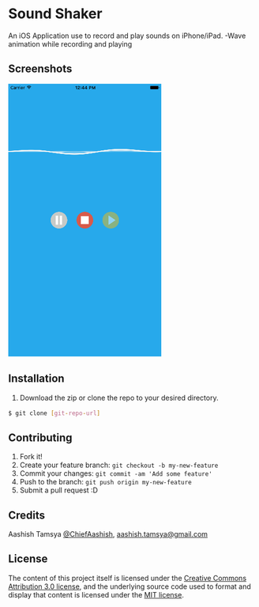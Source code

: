# Sound Shaker

An iOS Application use to record and play sounds on iPhone/iPad. 
-Wave animation while recording and playing

## Screenshots

![Screenshot Home](/Screenshots/1.png?raw=true "Optional Title")


## Installation

1. Download the zip or clone the repo to your desired directory.

```sh
$ git clone [git-repo-url] 
```

## Contributing

1. Fork it!
2. Create your feature branch: `git checkout -b my-new-feature`
3. Commit your changes: `git commit -am 'Add some feature'`
4. Push to the branch: `git push origin my-new-feature`
5. Submit a pull request :D


## Credits

Aashish Tamsya [@ChiefAashish](https://www.twitter.com/chiefaashish),
aashish.tamsya@gmail.com


## License

The content of this project itself is licensed under the [Creative Commons Attribution 3.0 license](https://creativecommons.org/licenses/by/3.0/us/deed.en_US), and the underlying source code used to format and display that content is licensed under the [MIT license](https://opensource.org/licenses/mit-license.php).